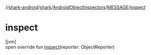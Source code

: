 //[shark-android](../../../../index.md)/[shark](../../index.md)/[AndroidObjectInspectors](../index.md)/[MESSAGE](index.md)/[inspect](inspect.md)

# inspect

[jvm]\
open override fun [inspect](inspect.md)(reporter: ObjectReporter)
